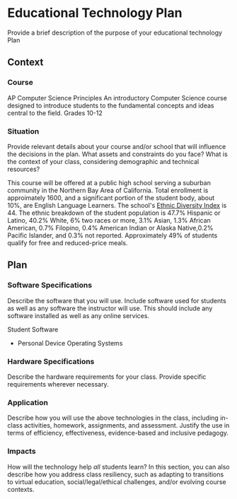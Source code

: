 # Educational Technology Plan

Provide a brief description of the purpose of your educational technology Plan

## Context

### Course

AP Computer Science Principles
An introductory Computer Science course designed to introduce students to the 
fundamental concepts and ideas central to the field.
Grades 10-12

### Situation

Provide relevant details about your course and/or school that will influence the
decisions in the plan. What assets and constraints do you face? What is the
context of your class, considering demographic and technical resources?

This course will be offered at a public high school serving a suburban community
in the Northern Bay Area of California. Total enrollment is approimately 1600,
and a significant portion of the student body, about 10%, are English Language Learners.
The school's [Ethnic Diversity Index](ed-data.org/article/Ethnic-Diversity-Index) is 44.
The ethnic breakdown of the student population is 47.7%  Hispanic or Latino, 40.2% White,
6% two races or more, 3.1% Asian, 1.3% African American, 0.7% Filopino, 0.4% American Indian 
or Alaska Native,0.2% Pacific Islander, and 0.3% not reported. Approximately 49% of students 
qualify for free and reduced-price meals.


## Plan

### Software Specifications

Describe the software that you will use. Include software used for students as
well as any software the instructor will use. This should include any software
installed as well as any online services.

Student Software
* Personal Device Operating Systems

### Hardware Specifications

Describe the hardware requirements for your class. Provide specific requirements
wherever necessary.

### Application

Describe how you will use the above technologies in the class, including
in-class activities, homework, assignments, and assessment. Justify the use
in terms of efficiency, effectiveness, evidence-based and inclusive pedagogy.

### Impacts

How will the technology help *all* students learn? In this section, you can also
describe how you address class resiliency, such as adapting to
transitions to virtual education, social/legal/ethical challenges,  and/or
evolving course contexts.
